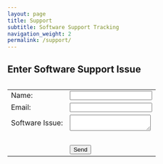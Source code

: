 ```yaml
---
layout: page
title: Support
subtitle: Software Support Tracking
navigation_weight: 2
permalink: /support/
---
```

## Enter Software Support Issue

<table style="float: left;">
<tbody>
<tr>
<td><label>Name:</label></td>
<td><input name="name" type="text" /></td>
</tr>
<tr>
<td><label>Email:</label></td>
<td><input style="cursor: pointer;" name="email" type="email" /></td>
</tr>
<tr>
<td><label>Software Issue:</label></td>
<td><textarea name="message"></textarea></td>
</tr>
<tr>
<td>&nbsp;</td>
<td>&nbsp;</td>
</tr>
<tr>
<td>&nbsp;</td>
<td><input type="submit" value="Send" /></td>
</tr>
</tbody>
</table>

